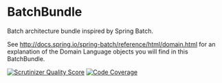 BatchBundle
===========

Batch architecture bundle inspired by Spring Batch.

See http://docs.spring.io/spring-batch/reference/html/domain.html for an explanation of the Domain Language objects you will find in this BatchBundle.

[![Scrutinizer Quality Score](https://scrutinizer-ci.com/g/akeneo/BatchBundle/badges/quality-score.png?s=c191e29ba7ff6838205b395eeae3f2d9a027b8d7)](https://scrutinizer-ci.com/g/akeneo/BatchBundle/)
[![Code Coverage](https://scrutinizer-ci.com/g/akeneo/BatchBundle/badges/coverage.png?s=6011e77b1d402f3deadf3334408bea971dcefbb1)](https://scrutinizer-ci.com/g/akeneo/BatchBundle/)
